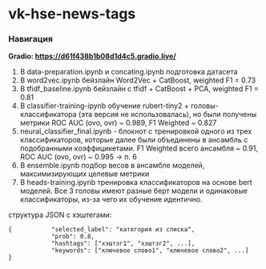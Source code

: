 # vk-hse-news-tags
### Навигация
**Gradio: https://d61f438b1b08d1d4c5.gradio.live/**
1. В data-preparation.ipynb и concating.ipynb подготовка датасета
2. В word2vec.ipynb бейзлайн Word2Vec + CatBoost, weighted F1 = 0.73
3. В tfidf_baseline.ipynb бейзлайн с tfidf + CatBoost + PCA, weighted F1 = 0.81
4. В classifier-training-ipynb обучение rubert-tiny2 + головы-классификатора (эта версия не использовалась), но были получены метрики ROC AUC (ovo, ovr) ~ 0.989, F1 Weighted ~ 0.827
5. neural_classifier_final.ipynb - блокнот с тренировкой одного из трех классификаторов, которые далее были объединены в ансамбль с подобранными коэффицикетами. F1 Weighted всего ансамбля ~ 0.91, ROC AUC (ovo, ovr) ~ 0.995 -> п. 6
6. В ensemble.ipynb подбор весов в ансамбле моделей, максимизирующих целевые метрики
7. В heads-training.ipynb тренировка классификаторов на основе bert моделей. Все 3 головы имеют разные берт модели и одинаковые классификаторы, из-за чего их обучение идентично.


структура JSON с хэштегами:
```
{           "selected_label": "категория из списка",
            "prob": 0.8,
            "hashtags": ["хэштэг1", "хэштэг2", ...], 
            "keywords": ["ключевое слово1", "ключевое слово2", ...]
}
```
